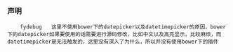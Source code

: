 ### 声明

        fydebug   这里不使用bower下的datepicker以及datetimepicker的原因，bower下的datepicker如果要使用的话需要进行源码修改，比如中文以及高亮显示，比较麻烦，而datetimepicker是无法触发的，这里没有深入了为什么，所以并没有使用bower下的插件